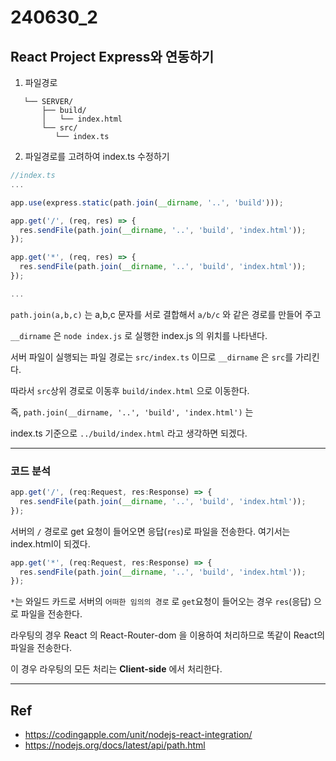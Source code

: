 # 240630_2

## React Project Express와 연동하기

1. 파일경로 

```
   └── SERVER/
       ├── build/
       │   └── index.html
       └── src/
          └── index.ts
```
2. 파일경로를 고려하여 index.ts 수정하기

```ts
//index.ts
...

app.use(express.static(path.join(__dirname, '..', 'build')));

app.get('/', (req, res) => {
  res.sendFile(path.join(__dirname, '..', 'build', 'index.html'));
});

app.get('*', (req, res) => {
  res.sendFile(path.join(__dirname, '..', 'build', 'index.html'));
});

...
```
`path.join(a,b,c)` 는 a,b,c 문자를 서로 결합해서
`a/b/c` 와 같은 경로를 만들어 주고

`__dirname` 은 `node index.js` 로 실행한 index.js 의 위치를 나타낸다. 

서버 파일이 실행되는 파일 경로는 `src/index.ts` 이므로
`__dirname` 은 `src`를 가리킨다.

따라서 `src`상위 경로로 이동후 `build/index.html` 으로 이동한다.

즉, `path.join(__dirname, '..', 'build', 'index.html')` 는

index.ts 기준으로 `../build/index.html` 라고 생각하면 되겠다. 

---
### 코드 분석
```ts
app.get('/', (req:Request, res:Response) => {
  res.sendFile(path.join(__dirname, '..', 'build', 'index.html'));
});
```
서버의 `/` 경로로 get 요청이 들어오면 응답(`res`)로 파일을 전송한다. 여기서는 index.html이 되겠다. 

```ts
app.get('*', (req:Request, res:Response) => {
  res.sendFile(path.join(__dirname, '..', 'build', 'index.html'));
});

```
`*`는 와일드 카드로 서버의 `어떠한 임의의 경로` 로 `get`요청이 들어오는 경우 `res`(응답) 으로 파일을 전송한다.

라우팅의 경우 React 의 React-Router-dom 을 이용하여 처리하므로 똑같이 React의 파일을 전송한다. 

이 경우 라우팅의 모든 처리는 **Client-side** 에서 처리한다. 




---

## Ref

- https://codingapple.com/unit/nodejs-react-integration/
- https://nodejs.org/docs/latest/api/path.html